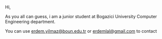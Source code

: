 Hi,

As you all can guess, i am a junior student at Bogazici University Computer Engineering department.

You can use erdem.yilmaz@boun.edu.tr or erdemlal@gmail.com to contact